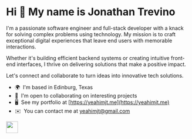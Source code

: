 Hi 👋 My name is Jonathan Trevino
=================================

I'm a passionate software engineer and full-stack developer with a knack for solving complex problems using technology. My mission is to craft exceptional digital experiences that leave end users with memorable interactions. 

Whether it's building efficient backend systems or creating intuitive front-end interfaces, I thrive on delivering solutions that make a positive impact. 

Let's connect and collaborate to turn ideas into innovative tech solutions.

* 🌍  I'm based in Edinburg, Texas
* 🤝  I'm open to collaborating on interesting projects
* 🖥️  See my portfolio at [https://yeahimjt.me](https://yeahimjt.me)
* ✉️  You can contact me at [yeahimjt@gmail.com](mailto:yeahimjt@gmail.com)

<p align="left"> <a href="https://www.linkedin.com/in/jonathan-trevino" target="_blank" rel="noreferrer"> <picture> <source media="(prefers-color-scheme: dark)" srcset="https://raw.githubusercontent.com/danielcranney/readme-generator/main/public/icons/socials/linkedin-dark.svg" /> <source media="(prefers-color-scheme: light)" srcset="https://raw.githubusercontent.com/danielcranney/readme-generator/main/public/icons/socials/linkedin.svg" /> <img src="https://raw.githubusercontent.com/danielcranney/readme-generator/main/public/icons/socials/linkedin.svg" width="32" height="32" /> </picture> </a></p>
